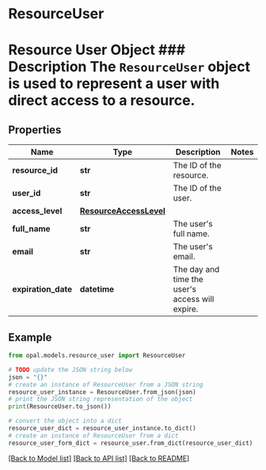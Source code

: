 # ResourceUser

# Resource User Object ### Description The `ResourceUser` object is used to represent a user with direct access to a resource.

## Properties

Name | Type | Description | Notes
------------ | ------------- | ------------- | -------------
**resource_id** | **str** | The ID of the resource. | 
**user_id** | **str** | The ID of the user. | 
**access_level** | [**ResourceAccessLevel**](ResourceAccessLevel.md) |  | 
**full_name** | **str** | The user&#39;s full name. | 
**email** | **str** | The user&#39;s email. | 
**expiration_date** | **datetime** | The day and time the user&#39;s access will expire. | 

## Example

```python
from opal.models.resource_user import ResourceUser

# TODO update the JSON string below
json = "{}"
# create an instance of ResourceUser from a JSON string
resource_user_instance = ResourceUser.from_json(json)
# print the JSON string representation of the object
print(ResourceUser.to_json())

# convert the object into a dict
resource_user_dict = resource_user_instance.to_dict()
# create an instance of ResourceUser from a dict
resource_user_form_dict = resource_user.from_dict(resource_user_dict)
```
[[Back to Model list]](../README.md#documentation-for-models) [[Back to API list]](../README.md#documentation-for-api-endpoints) [[Back to README]](../README.md)


